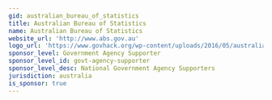 ```yaml
---
gid: australian_bureau_of_statistics
title: Australian Bureau of Statistics
name: Australian Bureau of Statistics
website_url: 'http://www.abs.gov.au'
logo_url: 'https://www.govhack.org/wp-content/uploads/2016/05/australian_bureau_of_statistics.png'
sponsor_level: Government Agency Supporter
sponsor_level_id: govt-agency-supporter
sponsor_level_desc: National Government Agency Supporters
jurisdiction: australia
is_sponsor: true
---
```


